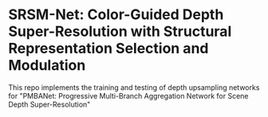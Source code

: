# SRSM-Net: Color-Guided Depth Super-Resolution with Structural Representation Selection and Modulation

This repo implements the training and testing of depth upsampling networks for "PMBANet: Progressive Multi-Branch Aggregation Network for Scene Depth Super-Resolution" 
